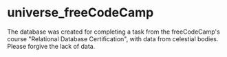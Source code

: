 # universe_freeCodeCamp

The database was created for completing a task from the freeCodeCamp's course "Relational Database Certification", with data from celestial bodies.
Please forgive the lack of data.
